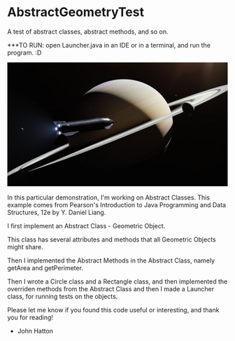 # AbstractGeometryTest
A test of abstract classes, abstract methods, and so on.


***TO RUN:
open Launcher.java in an IDE or in a terminal, and run the program. :D

![Alt Text](assets/Starship.jpg)




In this particular demonstration, I'm working on Abstract Classes. 
This example comes from Pearson's Introduction to Java Programming and Data Structures, 12e
by Y. Daniel Liang.


I first implement an Abstract Class - Geometric Object.

This class has several attributes and methods that all Geometric Objects might share.

Then I implemented the Abstract Methods in the Abstract Class, namely getArea and getPerimeter.

Then I wrote a Circle class and a Rectangle class, and then implemented 
the overriden methods from the Abstract Class and then I made a Launcher class, for running tests on the objects.

Please let me know if you found this code useful or interesting, and thank you for reading!

- John Hatton
